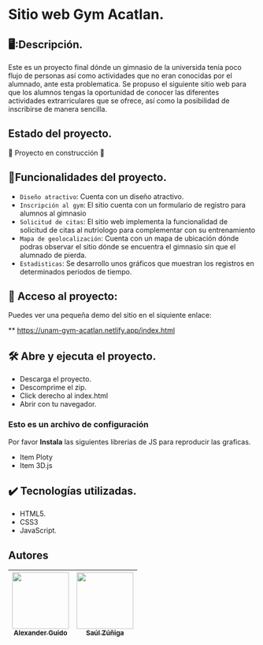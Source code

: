 # Sitio web Gym Acatlan.
## 🖥️:Descripción.
Este es un proyecto final dónde un gimnasio de la universida tenía poco flujo de personas así como actividades que no eran conocidas por el alumnado, ante esta problematica. Se propuso el siguiente sitio web para que los alumnos tengas la oportunidad de conocer las diferentes actividades extrarriculares que se ofrece, así como la posibilidad de inscribirse de manera sencilla.

## Estado del proyecto.
:construction: Proyecto en construcción :construction:

## :hammer:Funcionalidades del proyecto.

- `Diseño atractivo`: Cuenta con un diseño atractivo. 
- `Inscripción al gym`: El sitio cuenta con un formulario de registro para alumnos al gimnasio
- `Solicitud de citas`: El sitio web implementa la funcionalidad de solicitud de citas al nutriologo para complementar con su entrenamiento
- `Mapa de geolocalización`: Cuenta con un mapa de ubicación dónde podras observar el sitio dónde se encuentra el gimnasio sin que el alumnado de pierda.
- `Estadisticas`:  Se desarrollo unos gráficos que muestran los registros en determinados periodos de tiempo.

## 📁 Acceso al proyecto:
Puedes ver una pequeña demo del sitio en el siquiente enlace:

** https://unam-gym-acatlan.netlify.app/index.html

## 🛠️ Abre y ejecuta el proyecto.

* Descarga el proyecto.
* Descomprime el zip.
* Click derecho al index.html
* Abrir con tu navegador.

### Esto es un archivo de configuración

Por favor **Instala** las siguientes librerias de JS para 
reproducir las graficas.

* Item Ploty
* Item 3D.js

## ✔️ Tecnologías utilizadas.
* HTML5.
* CSS3
* JavaScript.

## Autores

| [<img src="https://avatars.githubusercontent.com/u/34007499?v=4" width=115><br><sub>Alexander Guido</sub>](https://github.com/AlexGuido) | [<img src="https://avatars.githubusercontent.com/u/62227970?v=4" width=115><br><sub>Saúl Zúñiga</sub>]([https://github.com/Saulzupe]()) |  
| :---: | :---: | 
